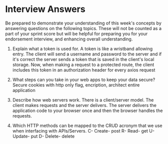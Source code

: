 # Interview Answers
Be prepared to demonstrate your understanding of this week's concepts by answering questions on the following topics. These will not be counted as a part of your sprint score but will be helpful for preparing you for your endorsement interview, and enhancing overall understanding.


1. Explain what a token is used for.
A token is like a wristband allowing entry. The client will send a username and password to the server and if it's correct the server sends a token that is saved in the client's local storage. Now, when making a request to a protected route, the client includes this token in an authorization header for every axios request

2. What steps can you take in your web apps to keep your data secure?
Secure cookies with http only flag, encription, architect entire application

3. Describe how web servers work.
There is a client/server model. The client makes requests and the server delivers. The server delivers the application code to your browser once and then the browser handles the requests.

4. Which HTTP methods can be mapped to the CRUD acronym that we use when interfacing with APIs/Servers.
C- Create- post
R- Read- get
U- Update- put
D- Delete- delete